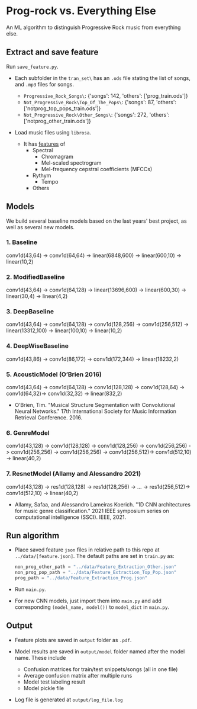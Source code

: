 # Prog-rock vs. Everything Else

An ML algorithm to distinguish Progressive Rock music from everything else.

## Extract and save feature

Run `save_feature.py`.

- Each subfolder in the `tran_set\` has an `.ods` file stating the list of songs, and `.mp3` files for songs.
    - `Progressive_Rock_Songs\`: {'songs': 142, 'others': ['prog_train.ods']}
    - `Not_Progressive_Rock\Top_Of_The_Pops\`: {'songs': 87, 'others': ['notprog_top_pops_train.ods']}
    - `Not_Progressive_Rock\Other_Songs\`: {'songs': 272, 'others': ['notprog_other_train.ods']}

- Load music files using `librosa`.
    - It has [features](https://librosa.org/doc/latest/feature.html) of 
        - Spectral
            - Chromagram
            - Mel-scaled spectrogram
            - Mel-frequency cepstral coefficients (MFCCs)
        - Rythym
            - Tempo
        - Others

## Models

We build several baseline models based on the last years' best project, as well as several new models.

### 1. Baseline
conv1d(43,64) -> conv1d(64,64) -> linear(6848,600) -> linear(600,10) -> linear(10,2)

### 2. ModifiedBaseline
conv1d(43,64) -> conv1d(64,128) -> linear(13696,600) -> linear(600,30) -> linear(30,4) -> linear(4,2)

### 3. DeepBaseline
conv1d(43,64) -> conv1d(64,128) -> conv1d(128,256) -> conv1d(256,512) -> linear(13312,100) -> linear(100,10) -> linear(10,2)

### 4. DeepWiseBaseline
conv1d(43,86) -> conv1d(86,172) -> conv1d(172,344) -> linear(18232,2)

### 5. AcousticModel (O’Brien 2016)
conv1d(43,64) -> conv1d(64,128) -> conv1d(128,128) -> conv1d(128,64) -> conv1d(64,32)-> conv1d(32,32) -> linear(832,2)
- O’Brien, Tim. "Musical Structure Segmentation with Convolutional Neural Networks." 17th International Society for Music Information Retrieval Conference. 2016.

### 6. GenreModel 
conv1d(43,128) -> conv1d(128,128) -> conv1d(128,256) -> conv1d(256,256) -> conv1d(256,256) -> conv1d(256,256) -> conv1d(256,512)-> conv1d(512,10) -> linear(40,2)

### 7. ResnetModel (Allamy and Alessandro 2021)
conv1d(43,128) -> res1d(128,128) -> res1d(128,256) -> … -> res1d(256,512)-> conv1d(512,10) -> linear(40,2)
- Allamy, Safaa, and Alessandro Lameiras Koerich. "1D CNN architectures for music genre classification." 2021 IEEE symposium series on computational intelligence (SSCI). IEEE, 2021.



## Run algorithm

- Place saved feature `json` files in relative path to this repo at `../data/[feature.json]`. The default paths are set in `train.py` as:
    ```python
    non_prog_other_path = "../data/Feature_Extraction_Other.json"
    non_prog_pop_path = "../data/Feature_Extraction_Top_Pop.json"
    prog_path = "../data/Feature_Extraction_Prog.json"
    ```

- Run `main.py`.

- For new CNN models, just import them into `main.py` and add corresponding `(model_name, model())` to `model_dict` in `main.py`.


## Output

- Feature plots are saved in `output` folder as `.pdf`.

- Model results are saved in `output/model` folder named after the model name. These include
    - Confusion matrices for train/test snippets/songs (all in one file)
    - Average confusion matrix after multiple runs
    - Model test labeling result
    - Model pickle file

- Log file is generated at `output/log_file.log`